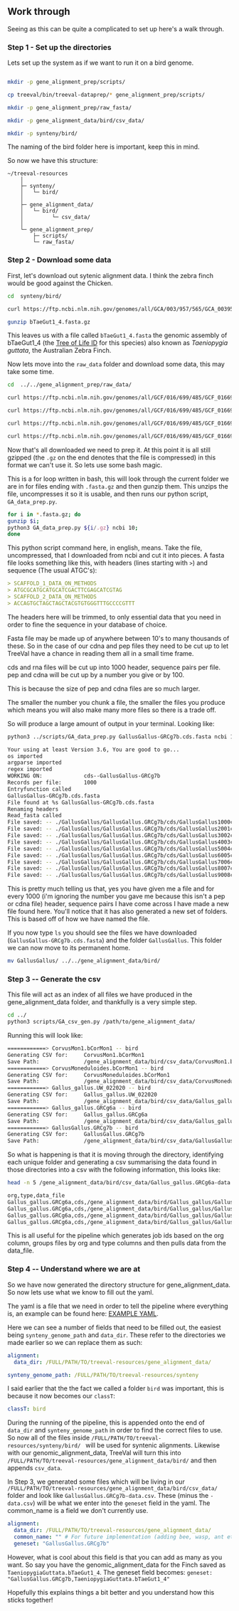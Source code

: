 ## Work through

Seeing as this can be quite a complicated to set up here's a walk through.

### Step 1 - Set up the directories

Lets set up the system as if we want to run it on a bird genome.

```bash

mkdir -p gene_alignment_prep/scripts/

cp treeval/bin/treeval-dataprep/* gene_alignment_prep/scripts/

mkdir -p gene_alignment_prep/raw_fasta/

mkdir -p gene_alignment_data/bird/csv_data/

mkdir -p synteny/bird/
```

The naming of the bird folder here is important, keep this in mind.

So now we have this structure:

```
~/treeval-resources
    │
    ├─ synteny/
    │   └─ bird/
    │
    ├─ gene_alignment_data/
    │   └─ bird/
    │         └─ csv_data/
    │
    └─ gene_alignment_prep/
        ├─ scripts/
        └─ raw_fasta/
```

### Step 2 - Download some data

First, let's download out sytenic alignment data. I think the zebra finch would be good against the Chicken.

```bash
cd  synteny/bird/

curl https://ftp.ncbi.nlm.nih.gov/genomes/all/GCA/003/957/565/GCA_003957565.4_bTaeGut1.4.pri/GCA_003957565.4_bTaeGut1.4.pri_genomic.fna.gz -o bTaeGut1_4.fasta.gz

gunzip bTaeGut1_4.fasta.gz
```

This leaves us with a file called `bTaeGut1_4.fasta` the genomic assembly of bTaeGut1_4 (the [Tree of Life ID](https://id.tol.sanger.ac.uk/) for this species) also known as _Taeniopygia guttata_, the Australian Zebra Finch.

Now lets move into the `raw_data` folder and download some data, this may take some time.

```bash
cd  ../../gene_alignment_prep/raw_data/

curl https://ftp.ncbi.nlm.nih.gov/genomes/all/GCF/016/699/485/GCF_016699485.2_bGalGal1.mat.broiler.GRCg7b/GCF_016699485.2_bGalGal1.mat.broiler.GRCg7b_cds_from_genomic.fna.gz -o GallusGallus-GRCg7b.cds.fasta.gz

curl https://ftp.ncbi.nlm.nih.gov/genomes/all/GCF/016/699/485/GCF_016699485.2_bGalGal1.mat.broiler.GRCg7b/GCF_016699485.2_bGalGal1.mat.broiler.GRCg7b_genomic.fna.gz -o GallusGallus-GRCg7b.cdna.fasta.gz

curl https://ftp.ncbi.nlm.nih.gov/genomes/all/GCF/016/699/485/GCF_016699485.2_bGalGal1.mat.broiler.GRCg7b/GCF_016699485.2_bGalGal1.mat.broiler.GRCg7b_protein.faa.gz -o GallusGallus-GRCg7b.pep.fasta.gz

curl https://ftp.ncbi.nlm.nih.gov/genomes/all/GCF/016/699/485/GCF_016699485.2_bGalGal1.mat.broiler.GRCg7b/GCF_016699485.2_bGalGal1.mat.broiler.GRCg7b_rna.fna.gz -o GallusGallus-GRCg7b.rna.fasta.gz

```

Now that's all downloaded we need to prep it. At this point it is all still gzipped (the `.gz` on the end denotes that the file is compressed) in this format we can't use it. So lets use some bash magic.

This is a for loop written in bash, this will look through the current folder we are in for files ending with `.fasta.gz` and then gunzip them. This unzips the file, uncompresses it so it is usable, and then runs our python script, `GA_data_prep.py`.

```bash
for i in *.fasta.gz; do
gunzip $i;
python3 GA_data_prep.py ${i/.gz} ncbi 10;
done
```

This python script command here, in english, means. Take the file, uncompressed, that I downloaded from ncbi and cut it into pieces. A fasta file looks something like this, with headers (lines starting with `>`) and sequence (The usual ATGC's):

```markdown
> SCAFFOLD_1_DATA_ON_METHODS
> ATGCGCATGCATGCATCGACTTCGAGCATCGTAG
> SCAFFOLD_2_DATA_ON_METHODS
> ACCAGTGCTAGCTAGCTACGTGTGGGTTTGCCCCGTTT
```

The headers here will be trimmed, to only essential data that you need in order to fine the sequence in your database of choice.

Fasta file may be made up of anywhere between 10's to many thousands of these. So in the case of our cdna and pep files they need to be cut up to let TreeVal have a chance in reading them all in a small time frame.

cds and rna files will be cut up into 1000 header, sequence pairs per file.
pep and cdna will be cut up by a number you give or by 100.

This is because the size of pep and cdna files are so much larger.

The smaller the number you chunk a file, the smaller the files you produce which means you will also make many more files so there is a trade off.

So will produce a large amount of output in your terminal. Looking like:

```bash
python3 ../scripts/GA_data_prep.py GallusGallus-GRCg7b.cds.fasta ncbi 100

Your using at least Version 3.6, You are good to go...
os imported
argparse imported
regex imported
WORKING ON:             cds--GallusGallus-GRCg7b
Records per file:       1000
Entryfunction called
GallusGallus-GRCg7b.cds.fasta
File found at %s GallusGallus-GRCg7b.cds.fasta
Renaming headers
Read_fasta called
File saved: -- ./GallusGallus/GallusGallus.GRCg7b/cds/GallusGallus1000cds.MOD.fa
File saved: -- ./GallusGallus/GallusGallus.GRCg7b/cds/GallusGallus2001cds.MOD.fa
File saved: -- ./GallusGallus/GallusGallus.GRCg7b/cds/GallusGallus3002cds.MOD.fa
File saved: -- ./GallusGallus/GallusGallus.GRCg7b/cds/GallusGallus4003cds.MOD.fa
File saved: -- ./GallusGallus/GallusGallus.GRCg7b/cds/GallusGallus5004cds.MOD.fa
File saved: -- ./GallusGallus/GallusGallus.GRCg7b/cds/GallusGallus6005cds.MOD.fa
File saved: -- ./GallusGallus/GallusGallus.GRCg7b/cds/GallusGallus7006cds.MOD.fa
File saved: -- ./GallusGallus/GallusGallus.GRCg7b/cds/GallusGallus8007cds.MOD.fa
File saved: -- ./GallusGallus/GallusGallus.GRCg7b/cds/GallusGallus9008cds.MOD.fa
```

This is pretty much telling us that, yes you have given me a file and for every 1000 (i'm ignoring the number you gave me because this isn't a pep or cdna file) header, sequence pairs I have come across I have made a new file found here. You'll notice that it has also generated a new set of folders. This is based off of how we have named the file.

If you now type `ls` you should see the files we have downloaded (`GallusGallus-GRCg7b.cds.fasta`) and the folder `GallusGallus`. This folder we can now move to its permanent home.

```bash
mv GallusGallus/ ../../gene_alignment_data/bird/
```

### Step 3 -- Generate the csv

This file will act as an index of all files we have produced in the gene_alignment_data folder, and thankfully is a very simple step.

```bash
cd ../
python3 scripts/GA_csv_gen.py /path/to/gene_alignment_data/
```

Running this will look like:

```bash
============> CorvusMon1.bCorMon1 -- bird
Generating CSV for:     CorvusMon1.bCorMon1
Save Path:              /gene_alignment_data/bird/csv_data/CorvusMon1.bCorMon1-data.csv
============> CorvusMoneduloides.bCorMon1 -- bird
Generating CSV for:     CorvusMoneduloides.bCorMon1
Save Path:              /gene_alignment_data/bird/csv_data/CorvusMoneduloides.bCorMon1-data.csv
============> Gallus_gallus.UW_022020 -- bird
Generating CSV for:     Gallus_gallus.UW_022020
Save Path:              /gene_alignment_data/bird/csv_data/Gallus_gallus.UW_022020-data.csv
============> Gallus_gallus.GRCg6a -- bird
Generating CSV for:     Gallus_gallus.GRCg6a
Save Path:              /gene_alignment_data/bird/csv_data/Gallus_gallus.GRCg6a-data.csv
============> GallusGallus.GRCg7b -- bird
Generating CSV for:     GallusGallus.GRCg7b
Save Path:              /gene_alignment_data/bird/csv_data/GallusGallus.GRCg7b-data.csv
```

So what is happening is that it is moving through the directory, identifying each unique folder and generating a csv summarising the data found in those directories into a csv with the following information, this looks like:

```bash
head -n 5 /gene_alignment_data/bird/csv_data/Gallus_gallus.GRCg6a-data.csv

org,type,data_file
Gallus_gallus.GRCg6a,cds,/gene_alignment_data/bird/Gallus_gallus/Gallus_gallus.GRCg6a/cds/Gallus_gallus9002cds.MOD.fa
Gallus_gallus.GRCg6a,cds,/gene_alignment_data/bird/Gallus_gallus/Gallus_gallus.GRCg6a/cds/Gallus_gallus28453cds.MOD.fa
Gallus_gallus.GRCg6a,cds,/gene_alignment_data/bird/Gallus_gallus/Gallus_gallus.GRCg6a/cds/Gallus_gallus18005cds.MOD.fa
Gallus_gallus.GRCg6a,cds,/gene_alignment_data/bird/Gallus_gallus/Gallus_gallus.GRCg6a/cds/Gallus_gallus6001cds.MOD.fa
```

This is all useful for the pipeline which generates job ids based on the org column, groups files by org and type columns and then pulls data from the data_file.

### Step 4 -- Understand where we are at

So we have now generated the directory structure for gene_alignment_data. So now lets use what we know to fill out the yaml.

The yaml is a file that we need in order to tell the pipeline where everything is, an example can be found here: [EXAMPLE YAML](../assets/local_testing/nxOscDF5033.yaml).

Here we can see a number of fields that need to be filled out, the easiest being `synteny_genome_path` and `data_dir`. These refer to the directories we made earlier so we can replace them as such:

```yaml
alignment:
  data_dir: /FULL/PATH/TO/treeval-resources/gene_alignment_data/

synteny_genome_path: /FULL/PATH/TO/treeval-resources/synteny
```

I said earlier that the the fact we called a folder `bird` was important, this is because it now becomes our `classT`:

```yaml
classT: bird
```

During the running of the pipeline, this is appended onto the end of `data_dir` and `synteny_genome_path` in order to find the correct files to use. So now all of the files inside `/FULL/PATH/TO/treeval-resources/synteny/bird/ ` will be used for syntenic alignments. Likewise with our genomic_alignment_data, TreeVal will turn this into `/FULL/PATH/TO/treeval-resources/gene_alignment_data/bird/` and then appends `csv_data`.

In Step 3, we generated some files which will be living in our `/FULL/PATH/TO/treeval-resources/gene_alignment_data/bird/csv_data/` folder and look like `GallusGallus.GRCg7b-data.csv`. These (minus the `-data.csv`) will be what we enter into the `geneset` field in the yaml. The common_name is a field we don't currently use.

```yaml
alignment:
  data_dir: /FULL/PATH/TO/treeval-resources/gene_alignment_data/
  common_name: "" # For future implementation (adding bee, wasp, ant etc)
  geneset: "GallusGallus.GRCg7b"
```

However, what is cool about this field is that you can add as many as you want. So say you have the genomic_alignment_data for the Finch saved as `TaeniopygiaGuttata.bTaeGut1_4`. The geneset field becomes: `geneset: "GallusGallus.GRCg7b,TaeniopygiaGuttata.bTaeGut1_4"`

Hopefully this explains things a bit better and you understand how this sticks together!
